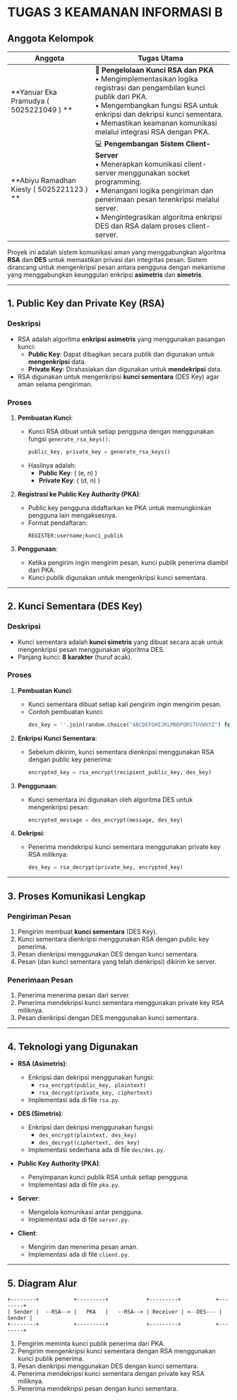 # **TUGAS 3 KEAMANAN INFORMASI B**

## **Anggota Kelompok**

| **Anggota**               | **Tugas Utama**                                                                                      |
|---------------------------|-----------------------------------------------------------------------------------------------------|
| **Yanuar Eka Pramudya ( 5025221049 ) ** | 🔐 **Pengelolaan Kunci RSA dan PKA**<br>• Mengimplementasikan logika registrasi dan pengambilan kunci publik dari PKA.<br>• Mengembangkan fungsi RSA untuk enkripsi dan dekripsi kunci sementara.<br>• Memastikan keamanan komunikasi melalui integrasi RSA dengan PKA. |
| **Abiyu Ramadhan Kiesly ( 5025221123 ) **   | 💻 **Pengembangan Sistem Client-Server**<br>• Menerapkan komunikasi client-server menggunakan socket programming.<br>• Menangani logika pengiriman dan penerimaan pesan terenkripsi melalui server.<br>• Mengintegrasikan algoritma enkripsi DES dan RSA dalam proses client-server. |


Proyek ini adalah sistem komunikasi aman yang menggabungkan algoritma **RSA** dan **DES** untuk memastikan privasi dan integritas pesan. Sistem dirancang untuk mengenkripsi pesan antara pengguna dengan mekanisme yang menggabungkan keunggulan enkripsi **asimetris** dan **simetris**.

---

## **1. Public Key dan Private Key (RSA)**

### **Deskripsi**
- RSA adalah algoritma **enkripsi asimetris** yang menggunakan pasangan kunci:
  - **Public Key**: Dapat dibagikan secara publik dan digunakan untuk **mengenkripsi** data.
  - **Private Key**: Dirahasiakan dan digunakan untuk **mendekripsi** data.
- RSA digunakan untuk mengenkripsi **kunci sementara** (DES Key) agar aman selama pengiriman.

### **Proses**
1. **Pembuatan Kunci**:
   - Kunci RSA dibuat untuk setiap pengguna dengan menggunakan fungsi `generate_rsa_keys()`:
     ```python
     public_key, private_key = generate_rsa_keys()
     ```
   - Hasilnya adalah:
     - **Public Key**: \( (e, n) \)
     - **Private Key**: \( (d, n) \)

2. **Registrasi ke Public Key Authority (PKA)**:
   - Public key pengguna didaftarkan ke PKA untuk memungkinkan pengguna lain mengaksesnya.
   - Format pendaftaran:
     ```text
     REGISTER:username;kunci_publik
     ```

3. **Penggunaan**:
   - Ketika pengirim ingin mengirim pesan, kunci publik penerima diambil dari PKA.
   - Kunci publik digunakan untuk mengenkripsi kunci sementara.

---

## **2. Kunci Sementara (DES Key)**

### **Deskripsi**
- Kunci sementara adalah **kunci simetris** yang dibuat secara acak untuk mengenkripsi pesan menggunakan algoritma DES.
- Panjang kunci: **8 karakter** (huruf acak).

### **Proses**
1. **Pembuatan Kunci**:
   - Kunci sementara dibuat setiap kali pengirim ingin mengirim pesan.
   - Contoh pembuatan kunci:
     ```python
     des_key = ''.join(random.choice("ABCDEFGHIJKLMNOPQRSTUVWXYZ") for _ in range(8))
     ```

2. **Enkripsi Kunci Sementara**:
   - Sebelum dikirim, kunci sementara dienkripsi menggunakan RSA dengan public key penerima:
     ```python
     encrypted_key = rsa_encrypt(recipient_public_key, des_key)
     ```

3. **Penggunaan**:
   - Kunci sementara ini digunakan oleh algoritma DES untuk mengenkripsi pesan:
     ```python
     encrypted_message = des_encrypt(message, des_key)
     ```

4. **Dekripsi**:
   - Penerima mendekripsi kunci sementara menggunakan private key RSA miliknya:
     ```python
     des_key = rsa_decrypt(private_key, encrypted_key)
     ```

---

## **3. Proses Komunikasi Lengkap**

### **Pengiriman Pesan**
1. Pengirim membuat **kunci sementara** (DES Key).
2. Kunci sementara dienkripsi menggunakan RSA dengan public key penerima.
3. Pesan dienkripsi menggunakan DES dengan kunci sementara.
4. Pesan (dan kunci sementara yang telah dienkripsi) dikirim ke server.

### **Penerimaan Pesan**
1. Penerima menerima pesan dari server.
2. Penerima mendekripsi kunci sementara menggunakan private key RSA miliknya.
3. Pesan dienkripsi dengan DES menggunakan kunci sementara.

---

## **4. Teknologi yang Digunakan**
- **RSA (Asimetris)**:
  - Enkripsi dan dekripsi menggunakan fungsi:
    - `rsa_encrypt(public_key, plaintext)`
    - `rsa_decrypt(private_key, ciphertext)`
  - Implementasi ada di file `rsa.py`.

- **DES (Simetris)**:
  - Enkripsi dan dekripsi menggunakan fungsi:
    - `des_encrypt(plaintext, des_key)`
    - `des_decrypt(ciphertext, des_key)`
  - Implementasi sederhana ada di file `des/des.py`.

- **Public Key Authority (PKA)**:
  - Penyimpanan kunci publik RSA untuk setiap pengguna.
  - Implementasi ada di file `pka.py`.

- **Server**:
  - Mengelola komunikasi antar pengguna.
  - Implementasi ada di file `server.py`.

- **Client**:
  - Mengirim dan menerima pesan aman.
  - Implementasi ada di file `client.py`.

---

## **5. Diagram Alur**
```plaintext
+--------+           +---------+            +---------+           +--------+
| Sender |  --RSA--> |   PKA   |   --RSA--> | Receiver | <--DES--- | Sender |
+--------+           +---------+            +---------+           +--------+
```
1. Pengirim meminta kunci publik penerima dari PKA.
2. Pengirim mengenkripsi kunci sementara dengan RSA menggunakan kunci publik penerima.
3. Pesan dienkripsi menggunakan DES dengan kunci sementara.
4. Penerima mendekripsi kunci sementara dengan private key RSA miliknya.
5. Penerima mendekripsi pesan dengan kunci sementara.
